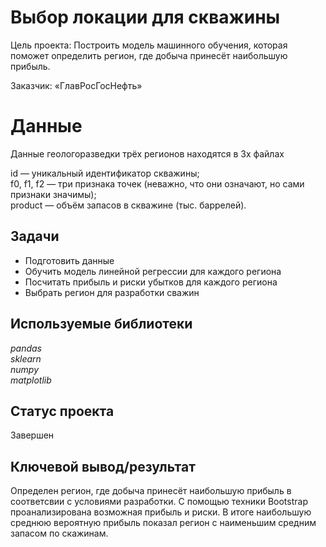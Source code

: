 # Выбор локации для скважины
Цель проекта: Построить модель машинного обучения, которая поможет определить регион, где добыча принесёт наибольшую прибыль.

Заказчик: «ГлавРосГосНефть»

# Данные   
Данные геологоразведки трёх регионов находятся в 3х файлах

id — уникальный идентификатор скважины;   
f0, f1, f2 — три признака точек (неважно, что они означают, но сами признаки значимы);   
product — объём запасов в скважине (тыс. баррелей).

## Задачи
- Подготовить данные
- Обучить модель линейной регрессии для каждого региона
- Посчитать прибыль и риски убытков для каждого региона
- Выбрать регион для разработки сважин

## Используемые библиотеки
*pandas*  
*sklearn*    
*numpy*    
*matplotlib*

## Статус проекта
Завершен

## Ключевой вывод/результат
Определен регион, где добыча принесёт наибольшую прибыль в соответсвии с условиями разработки. С помощью техники Bootstrap проанализирована возможная прибыль и риски. В итоге наибольшую среднюю вероятную прибыль показал регион с наименьшим средним запасом по скажинам.
